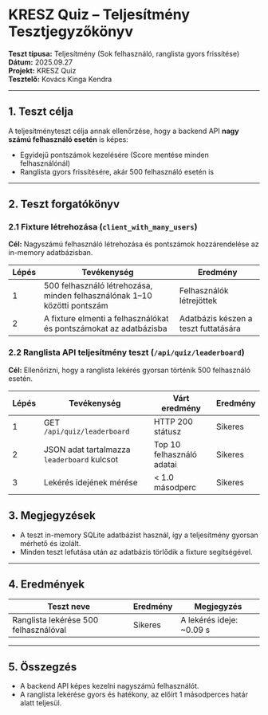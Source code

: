 # KRESZ Quiz – Teljesítmény Tesztjegyzőkönyv

**Teszt típusa:** Teljesítmény (Sok felhasználó, ranglista gyors frissítése)  
**Dátum:** 2025.09.27  
**Projekt:** KRESZ Quiz  
**Tesztelő:** Kovács Kinga Kendra  

---

## 1. Teszt célja

A teljesítményteszt célja annak ellenőrzése, hogy a backend API **nagy számú felhasználó esetén** is képes:

- Egyidejű pontszámok kezelésére (Score mentése minden felhasználónál)
- Ranglista gyors frissítésére, akár 500 felhasználó esetén is

---


## 2. Teszt forgatókönyv

### 2.1 Fixture létrehozása (`client_with_many_users`)

**Cél:** Nagyszámú felhasználó létrehozása és pontszámok hozzárendelése az in-memory adatbázisban.

| Lépés | Tevékenység | Eredmény                             |
|-------|-----------|--------------------------------------|
| 1 | 500 felhasználó létrehozása, minden felhasználónak 1–10 közötti pontszám | Felhasználók létrejöttek             |
| 2 | A fixture elmenti a felhasználókat és pontszámokat az adatbázisba | Adatbázis készen a teszt futtatására |

### 2.2 Ranglista API teljesítmény teszt (`/api/quiz/leaderboard`)

**Cél:** Ellenőrizni, hogy a ranglista lekérés gyorsan történik 500 felhasználó esetén.

| Lépés | Tevékenység | Várt eredmény | Eredmény |
|-------|------------|---------------|---------|
| 1 | GET `/api/quiz/leaderboard` | HTTP 200 státusz | Sikeres |
| 2 | JSON adat tartalmazza `leaderboard` kulcsot | Top 10 felhasználó adatai | Sikeres |
| 3 | Lekérés idejének mérése | < 1.0 másodperc | Sikeres |

## 3. Megjegyzések

- A teszt in-memory SQLite adatbázist használ, így a teljesítmény gyorsan mérhető és izolált.
- Minden teszt lefutása után az adatbázis törlődik a fixture segítségével.


---

## 4. Eredmények

| Teszt neve | Eredmény | Megjegyzés               |
|------------|---------|--------------------------|
| Ranglista lekérése 500 felhasználóval | Sikeres | A lekérés ideje: ~0.09 s |

---

## 5. Összegzés

- A backend API képes kezelni nagyszámú felhasználót.
- A ranglista lekérése gyors és hatékony, az előírt 1 másodperces határ alatt teljesül.



